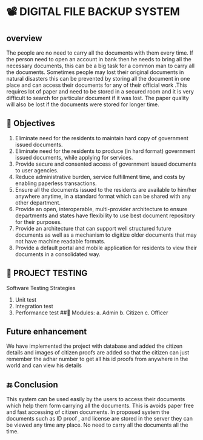 # 📽 DIGITAL FILE BACKUP SYSTEM
## overview
The people are no need to carry all the documents with them every time. If the person need to open an account in bank then he needs to bring all the necessary documents, this can be a big task for a common man to carry all the documents. Sometimes people may lost their original documents in natural disasters this can be prevented by storing all the document in one place and can access their documents for any of their official work .This requires lot of paper and need to be stored in a secured room and it is very difficult to search for particular document if it was lost. The paper quality will also be lost if the documents were stored for longer time.
## 🔭 Objectives
1. Eliminate need for the residents to maintain hard copy of government issued
documents.
2. Eliminate need for the residents to produce (in hard format) government issued
documents, while applying for services.
3. Provide secure and consented access of government issued documents to user agencies.
4. Reduce administrative burden, service fulfillment time, and costs by enabling paperless
transactions.
5. Ensure all the documents issued to the residents are available to him/her anywhere
anytime, in a standard format which can be shared with any other department.
6. Provide an open, interoperable, multi-provider architecture to ensure departments and
states have flexibility to use best document repository for their purposes.
7. Provide an architecture that can support well structured future documents as well as a
mechanism to digitize older documents that may not have machine readable formats.
8. Provide a default portal and mobile application for residents to view their documents in
a consolidated way.
## 🧪 PROJECT TESTING
Software Testing Strategies
1.	Unit test
2.	Integration test
3.  Performance test
##📳 Modules:
a.	Admin 
b.	Citizen
c.	Officer
## Future enhancement
We have implemented the  project with database and added the citizen details and images of citizen proofs are added so that the citizen can just remember the adhar number to get all his id proofs from anywhere in the world and can view his details
## 🔚  Conclusion
This system can be used easily by the users to access their documents which help them form carrying all the documents. This is avoids paper free and fast accessing of citizen documents. In proposed system the documents such as ID proof , and license are stored in the server they can be viewed any time any place. No need to carry all the documents all the time.
